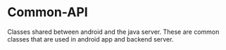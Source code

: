 # Common-API

Classes shared between android and the java server.
These are common classes that are used in android app and backend server.
